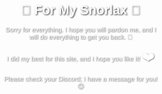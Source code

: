 <!DOCTYPE html>
<html lang="en">
<head>
    <meta charset="UTF-8">
    <meta name="viewport" content="width=device-width, initial-scale=1.0">
    <title>Message for Deveshi</title>
    <style>
        body {
            background-image: url('https://i.postimg.cc/QMjd3CH2/Whats-App-Image-2024-10-03-at-21-33-43.jpg');
            background-size: cover;
            background-position: center;
            color: white;
            font-family: 'Arial', sans-serif;
            text-align: center;
            padding: 20px;
        }
        h1 {
            font-size: 3em;
            margin-top: 20%;
            text-shadow: 2px 2px 4px rgba(0, 0, 0, 0.8);
        }
        p {
            font-size: 1.5em;
            text-shadow: 1px 1px 3px rgba(0, 0, 0, 0.8);
        }
        .heart {
            font-size: 2em;
        }
    </style>
</head>
<body>
    <h1>💖 For My Snorlax 💖</h1>
    <p>Sorry for everything. I hope you will pardon me, and I will do everything to get you back. 🥺</p>
    <p>I did my best for this site, and I hope you like it! <span class="heart">❤️</span></p>
    <p>Please check your Discord; I have a message for you! 😊</p>
</body>
</html>
